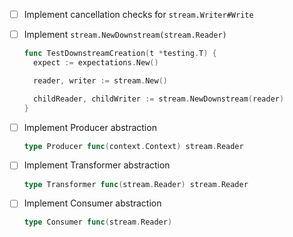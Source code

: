 - [ ] Implement cancellation checks for `stream.Writer#Write`

- [ ] Implement `stream.NewDownstream(stream.Reader)`

  ```go
  func TestDownstreamCreation(t *testing.T) {
  	expect := expectations.New()

  	reader, writer := stream.New()

  	childReader, childWriter := stream.NewDownstream(reader)
  }
  ```

- [ ] Implement Producer abstraction

  ```go
  type Producer func(context.Context) stream.Reader
  ```

- [ ] Implement Transformer abstraction

  ```go
  type Transformer func(stream.Reader) stream.Reader
  ```

- [ ] Implement Consumer abstraction

  ```go
  type Consumer func(stream.Reader)
  ```
